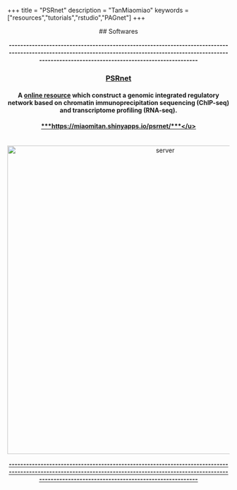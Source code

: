 +++
title = "PSRnet"
description = "TanMiaomiao"
keywords = ["resources","tutorials","rstudio","PAGnet"]
+++

<div align=center>
## Softwares

**---------------------------------------------------------------------------------------------------------------------------------------------------------------------------------------------------------------**
### [**PSRnet**](https://miaomitan.shinyapps.io/psrnet/)
#### A <u>**online resource**</u> which construct a genomic integrated regulatory network based on chromatin immunoprecipitation sequencing (ChIP-seq) and transcriptome profiling (RNA-seq).
#### <p align="center"><u>***https://miaomitan.shinyapps.io/psrnet/***</u>
<br>
<img src="/img/server/psrnet.png" width= "700" alt="server" align="center">
<br>


**---------------------------------------------------------------------------------------------------------------------------------------------------------------------------------------------------------------**

<br><br><br>
